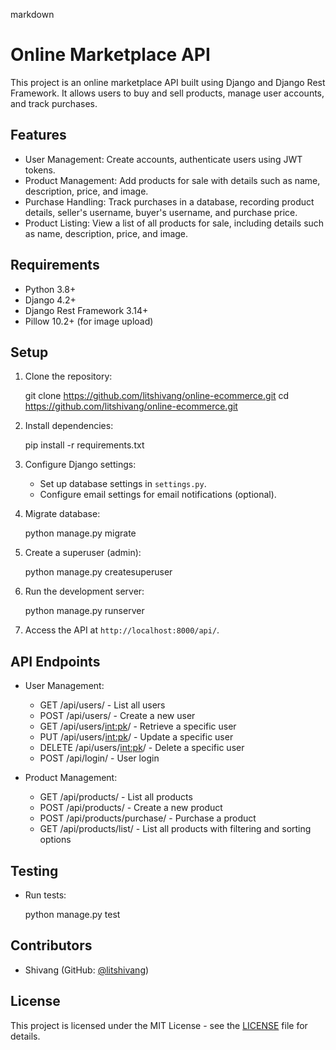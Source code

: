 markdown
# Online Marketplace API

This project is an online marketplace API built using Django and Django Rest Framework. It allows users to buy and sell products, manage user accounts, and track purchases.

## Features
- User Management: Create accounts, authenticate users using JWT tokens.
- Product Management: Add products for sale with details such as name, description, price, and image.
- Purchase Handling: Track purchases in a database, recording product details, seller's username, buyer's username, and purchase price.
- Product Listing: View a list of all products for sale, including details such as name, description, price, and image.

## Requirements
- Python 3.8+
- Django 4.2+
- Django Rest Framework 3.14+
- Pillow 10.2+ (for image upload)

## Setup
1. Clone the repository:

   git clone https://github.com/litshivang/online-ecommerce.git
   cd https://github.com/litshivang/online-ecommerce.git

2. Install dependencies:
   
   pip install -r requirements.txt
   

3. Configure Django settings:
   - Set up database settings in `settings.py`.
   - Configure email settings for email notifications (optional).

4. Migrate database:

   python manage.py migrate

5. Create a superuser (admin):
   
   python manage.py createsuperuser
   

6. Run the development server:
   
   python manage.py runserver
   

7. Access the API at `http://localhost:8000/api/`.

## API Endpoints
- User Management:
  - GET /api/users/ - List all users
  - POST /api/users/ - Create a new user
  - GET /api/users/<int:pk>/ - Retrieve a specific user
  - PUT /api/users/<int:pk>/ - Update a specific user
  - DELETE /api/users/<int:pk>/ - Delete a specific user
  - POST /api/login/ - User login

- Product Management:
  - GET /api/products/ - List all products
  - POST /api/products/ - Create a new product
  - POST /api/products/purchase/ - Purchase a product
  - GET /api/products/list/ - List all products with filtering and sorting options

## Testing
- Run tests:
  
  python manage.py test
  

## Contributors
- Shivang (GitHub: [@litshivang](https://github.com/litshivang))

## License
This project is licensed under the MIT License - see the [LICENSE](LICENSE) file for details.


